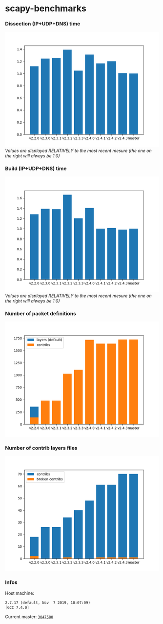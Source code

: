 # scapy-benchmarks

### Dissection (IP+UDP+DNS) time

![Dissection](./build/dissects.png)
*Values are displayed RELATIVELY to the most recent mesure (the one on the right will always be 1.0)*

### Build (IP+UDP+DNS) time

![Build](./build/builds.png)
*Values are displayed RELATIVELY to the most recent mesure (the one on the right will always be 1.0)*

### Number of packet definitions

![Number of layers](./build/layers.png)

### Number of contrib layers files

![Number of layers](./build/layers_mod.png)

### Infos

Host machine:
```
2.7.17 (default, Nov  7 2019, 10:07:09) 
[GCC 7.4.0]
```

Current master: [`3047580`](https://github.com/secdev/scapy/commit/3047580162a9407ef05fe981983cacfa698f1159)
